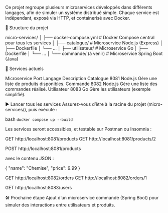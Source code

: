 Ce projet regroupe plusieurs microservices développés dans différents langages, afin de simuler un système distribué simple. Chaque service est indépendant, exposé via HTTP, et containerisé avec Docker.

📁 Structure du projet

micro-services/
│
├── docker-compose.yml         # Docker Compose central pour tous les services
│
├── catalogue/                 # Microservice Node.js (Express)
│   ├── Dockerfile
│   └── ...
│
├── utilisateur/               # Microservice Go
│   ├── Dockerfile
│   └── ...
│
└── commande/ (à venir)        # Microservice Spring Boot (Java)


🔧 Services actuels

Microservice	Port	Langage	Description
Catalogue	8081	Node.js	Gère une liste de produits disponibles.
Commande    8082    Node.js Gère une liste des commandes réalisé.
Utilisateur	8083	Go	Gère les utilisateurs (exemple simplifié).

▶️ Lancer tous les services
Assurez-vous d’être à la racine du projet (micro-services/), puis exécute :

bash
`docker compose up --build`


Les services seront accessibles, et testable sur Postman ou Insomnia : 

GET http://localhost:8081/products
GET http://localhost:8081/products/2

POST http://localhost:8081/products

avec le contenu JSON : 

{
  "name": "Chemise",
  "price": 9.99
}

GET http://localhost:8082/orders
GET http://localhost:8082/orders/1

GET http://localhost:8083/users

🛠️ Prochaine étape
Ajout d’un microservice commande (Spring Boot) pour simuler des interactions entre utilisateurs et produits.